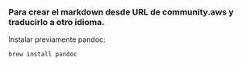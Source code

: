 ### Para crear el markdown desde URL de community.aws y traducirlo a otro idioma. 

Instalar previamente pandoc: 

```
brew install pandoc
```